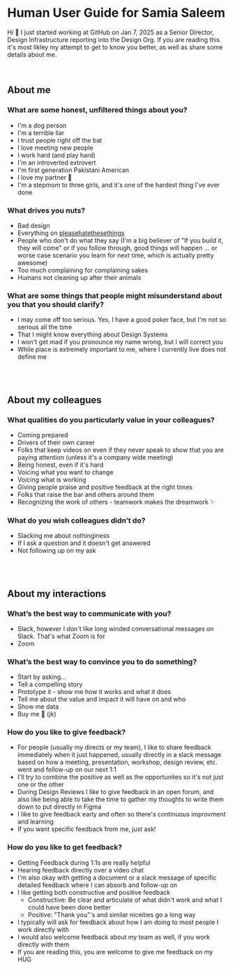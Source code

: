 # Human User Guide for Samia Saleem
Hi 👋  I just started working at GitHub on Jan 7, 2025 as a Senior Director, Design Infrastructure reporting into the Design Org. If you are reading this it's most likley my attempt to get to know you better, as well as share some details about me.

<br/>

## About me

### What are some honest, unfiltered things about you?
* I'm a dog person
* I'm a terrible liar
* I trust people right off the bat
* I love meeting new people
* I work hard (and play hard)
* I'm an introverted extrovert
* I'm first generation Pakistani American
* I love my partner 🌈
* I'm a stepmom to three girls, and it's one of the hardest thing I've ever done

### What drives you nuts?
* Bad design
* Everything on [pleasehatethesethings](https://www.instagram.com/pleasehatethesethings/)
* People who don't do what they say (I'm a big believer of "If you build it, they will come" or if you follow through, good things will happen ... or worse case scenario you learn for next time, which is actually pretty awesome)
* Too much complaining for complaining sakes 
* Humans not cleaning up after their animals

### What are some things that people might misunderstand about you that you should clarify?
* I may come off too serious. Yes, I have a good poker face, but I'm not so serious all the time
* That I might know everything about Design Systems
* I won't get mad if you pronounce my name wrong, but I will correct you
* While place is extremely important to me, where I currently live does not define me

<br/>
<br/>

## About my colleagues

### What qualities do you particularly value in your colleagues?
* Coming prepared
* Drivers of their own career
* Folks that keep videos on even if they never speak to show that you are paying attention (unless it's a company wide meeting)
* Being honest, even if it's hard
* Voicing what you want to change
* Voicing what is working
* Giving people praise and positive feedback at the right times
* Folks that raise the bar and others around them
* Recognizing the work of others - teamwork makes the dreamwork ✨

### What do you wish colleagues didn’t do?
* Slacking me about nothinginess
* If I ask a question and it doesn't get answered
* Not following up on my ask

<br/>
<br/>

## About my interactions
	
### What’s the best way to communicate with you?
* Slack, however I don't like long winded conversational messages on Slack. That's what Zoom is for
* Zoom
	
### What’s the best way to convince you to do something?
* Start by asking...
* Tell a compelling story
* Prototype it - show me how it works and what it does
* Tell me about the value and impact it will have on and who
* Show me data
* Buy me 🍕 (jk)
	 
### How do you like to give feedback?
* For people (usually my directs or my team), I like to share feedback immediately when it just happened, usually directly in a slack message based on how a meeting, presentation, workshop, design review, etc. went and follow-up on our next 1:1
* I'll try to combine the positive as well as the opportunites so it's not just one or the other
* During Design Reviews I like to give feedback in an open forum, and also like being able to take the time to gather my thoughts to write them down to put directly in Figma
* I like to give feedback early and often so there's continuous improvment and learning
* If you want specific feedback from me, just ask!

### How do you like to get feedback?
* Getting Feedback during 1:1s are really helpful
* Hearing feedback directly over a video chat
* I'm also okay with getting a document or a slack message of specific detailed feedback where I can absorb and follow-up on
* I like getting both constructive and positive feedback
  - Constructive: Be clear and articulate of what didn't work and what I could have been done better
  - Positive: "Thank you"'s and similar niceities go a long way
* I typically will ask for feedback about how I am doing to most people I work directly with
* I would also welcome feedback about my team as well, if you work directly with them
* If you are reading this, you are welcome to give me feedback on my HUG
